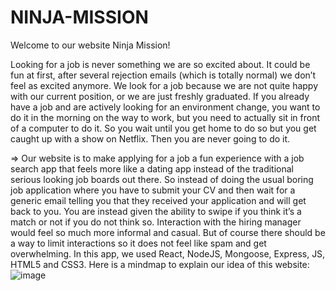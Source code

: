 # NINJA-MISSION
Welcome to our website Ninja Mission! 


Looking for a job is never something we are so excited about. It could be fun at first, after several rejection emails (which is totally normal) we don’t feel as excited anymore. We look for a job because we are not quite happy with our current position, or we are just freshly graduated. If you already have a job and are actively looking for an environment change, you want to do it in the morning on the way to work, but you need to actually sit in front of a computer to do it. So you wait until you get home to do so but you get caught up with a show on Netflix. Then you are never going to do it. 



=> Our website is to make applying for a job a fun experience with a job search app that feels more like a dating app instead of the traditional serious looking job boards out there. So instead of doing the usual boring job application where you have to submit your CV and then wait for a generic email telling you that they received your application and will get back to you. You are instead given the ability to swipe if you think it’s a match or not if you do not think so. Interaction with the hiring manager would feel so much more informal and casual. But of course there should be a way to limit interactions so it does not feel like spam and get overwhelming.
In this app, we used React, NodeJS, Mongoose, Express, JS, HTML5 and CSS3. 
Here is a mindmap to explain our idea of this website: 
![image](https://user-images.githubusercontent.com/77582456/125790421-2042bb3f-792d-4d4e-b676-fc89e877d1ed.png)
